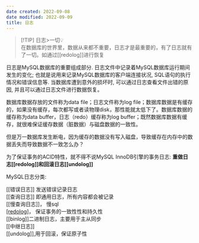 ```yaml
---
date created: 2022-09-08
date modified: 2022-09-09
title: 日志
---
```


> [!TIP] 日志>一切💡  
> 在数据库的世界里，数据从来都不重要，日志才是最重要的，有了日志就有了一切。如通过[[redolog]]进行恢复

日志是MySQL数据库的重要组成部分. 日志文件中记录着MySQL数据库运行期间发生的变化; 也就是说用来记录MySQL数据库的客户端连接状况, SQL语句的执行情况和错误信息等. 当数据库遭到意外的损坏时, 可以通过日志查看文件出错的原因, 并且可以通过日志文件进行数据恢复。

数据库数据存放的文件称为data file；日志文件称为log file；数据库数据是有缓存的，如果没有缓存，每次都写或者读物理disk，那性能就太低下了。数据库数据的缓存称为data buffer，日志（redo）缓存称为log buffer；既然数据库数据有缓存，就很难保证缓存数据（脏数据）与磁盘数据的一致性。

但是万一数据库发生断电，因为缓存的数据没有写入磁盘，导致缓存在内存中的数据丢失而导致数据不一致怎么办？

为了保证事务的ACID特性，就不得不说MySQL InnoDB引擎的事务日志: **重做日志[[redolog]]和回滚日志[[undolog]]**

MySQL日志分类:

[[错误日志]] 发送错误记录日志  
[[查询日志]] 即通用日志，所有内容都会被记录  
[[慢查询日志]]， 慢sql  
[[redolog]](事务日志)， 保证事务的一致性性和持久性  
[[binlog]]二进制日志，主要用于主从同步  
[[中继日志]]  
[[undolog]],用于回滚，保证原子性

